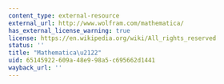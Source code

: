 ```yaml
---
content_type: external-resource
external_url: http://www.wolfram.com/mathematica/
has_external_license_warning: true
license: https://en.wikipedia.org/wiki/All_rights_reserved
status: ''
title: "Mathematica\u2122"
uid: 65145922-609a-48e9-98a5-c695662d1441
wayback_url: ''
---
```

